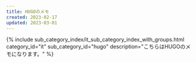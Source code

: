 ```yaml
---
title: HUGOのメモ
created: 2023-02-17
updated: 2023-03-01
---
```

{% include sub_category_index/it_sub_category_index_with_groups.html
    category_id="it"
    sub_category_id="hugo"
    description="こちらはHUGOのメモになります。" %}
